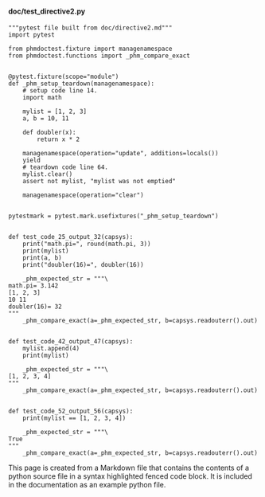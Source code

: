 #### doc/test_directive2.py
```python3
"""pytest file built from doc/directive2.md"""
import pytest

from phmdoctest.fixture import managenamespace
from phmdoctest.functions import _phm_compare_exact


@pytest.fixture(scope="module")
def _phm_setup_teardown(managenamespace):
    # setup code line 14.
    import math

    mylist = [1, 2, 3]
    a, b = 10, 11

    def doubler(x):
        return x * 2

    managenamespace(operation="update", additions=locals())
    yield
    # teardown code line 64.
    mylist.clear()
    assert not mylist, "mylist was not emptied"

    managenamespace(operation="clear")


pytestmark = pytest.mark.usefixtures("_phm_setup_teardown")


def test_code_25_output_32(capsys):
    print("math.pi=", round(math.pi, 3))
    print(mylist)
    print(a, b)
    print("doubler(16)=", doubler(16))

    _phm_expected_str = """\
math.pi= 3.142
[1, 2, 3]
10 11
doubler(16)= 32
"""
    _phm_compare_exact(a=_phm_expected_str, b=capsys.readouterr().out)


def test_code_42_output_47(capsys):
    mylist.append(4)
    print(mylist)

    _phm_expected_str = """\
[1, 2, 3, 4]
"""
    _phm_compare_exact(a=_phm_expected_str, b=capsys.readouterr().out)


def test_code_52_output_56(capsys):
    print(mylist == [1, 2, 3, 4])

    _phm_expected_str = """\
True
"""
    _phm_compare_exact(a=_phm_expected_str, b=capsys.readouterr().out)
```
This page is created from a Markdown file that contains the contents
of a python source file in a syntax highlighted fenced code block.
It is included in the documentation as an example python file.
